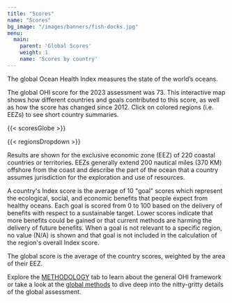 ```yaml
---
title: "Scores"
name: "Scores"
bg_image: "/images/banners/fish-docks.jpg"
menu:
  main:
    parent: 'Global Scores'
    weight: 1
    name: 'Scores by country'
---
```

The global Ocean Health Index measures the state of the world’s oceans. 

The global OHI score for the 2023 assessment was 73. This interactive map shows  how different countries and goals contributed to this score, as well as how the score has changed since 2012. Click on colored regions (i.e. EEZs) to see short country summaries.

{{< scoresGlobe >}}

{{< regionsDropdown >}}

Results are shown for the exclusive economic zone (EEZ) of 220 coastal countries or territories.  EEZs generally extend 200 nautical miles (370 KM) offshore from the coast and describe the part of the ocean that a country assumes jurisdiction for the exploration and use of resources. 

A country's Index score is the average of 10 "goal" scores which represent the ecological, social, and economic benefits that people expect from healthy oceans.  Each goal is scored from 0 to 100 based on the delivery of benefits with respect to a sustainable target. Lower scores indicate that more benefits could be gained or that current methods are harming the delivery of future benefits.  When a goal is not relevant to a specific region, no value (N/A) is shown and that goal is not included in the calculation of the region's overall Index score.

The global score is the average of the country scores, weighted by the area of their EEZ. 

Explore the [METHODOLOGY](/methodology) tab to learn about the general OHI framework or take a look at the [global methods](images/htmls/Supplement.html) to dive deep into the nitty-gritty details of the global assessment.

